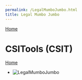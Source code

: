 ```yaml
---
permalink: /LegalMumboJumbo.html
title: Legal Mumbo Jumbo
---
```


<!--
LegalMumboJumbo.md v1.0.2.0
CSITools (CSIT)
created: 01 Feb 2022
updated: 01 Feb 2022
-->

[Home](https://zer0kerbal.github.io/CSITools)

<script src="https://kit.fontawesome.com/0ea5493613.js" crossorigin="anonymous"></script>
<i class="fa fa-gear fa-spin fa-2x" style="color: firebrick"></i>

# CSITools (CSIT)

[Home](/index.md)

* ![LegalMumboJumbo](/LegalMumboJumbo/FORUM-01.png)
<!-- * ![LegalMumboJumbo](/LegalMumboJumbo/CC-BY-ND-3.0.md) -->

<!-- this file CC BY-NC-ND 3.0 Unported by zer0Kerbal -->
